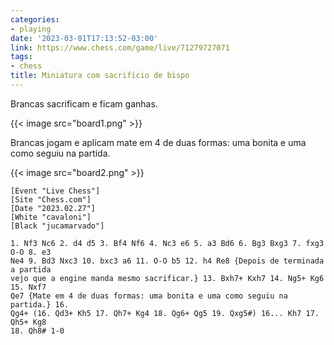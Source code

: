 ```yaml
---
categories:
- playing
date: '2023-03-01T17:13:52-03:00'
link: https://www.chess.com/game/live/71279727071
tags:
- chess
title: Miniatura com sacrifício de bispo
---
```


Brancas sacrificam e ficam ganhas.

{{< image src="board1.png" >}}

Brancas jogam e aplicam mate em 4 de duas formas: uma bonita e uma como seguiu na partida.

{{< image src="board2.png" >}}

```
[Event "Live Chess"]
[Site "Chess.com"]
[Date "2023.02.27"]
[White "cavaloni"]
[Black "jucamarvado"]

1. Nf3 Nc6 2. d4 d5 3. Bf4 Nf6 4. Nc3 e6 5. a3 Bd6 6. Bg3 Bxg3 7. fxg3 O-O 8. e3
Ne4 9. Bd3 Nxc3 10. bxc3 a6 11. O-O b5 12. h4 Re8 {Depois de terminada a partida
vejo que a engine manda mesmo sacrificar.} 13. Bxh7+ Kxh7 14. Ng5+ Kg6 15. Nxf7
Qe7 {Mate em 4 de duas formas: uma bonita e uma como seguiu na partida.} 16.
Qg4+ (16. Qd3+ Kh5 17. Qh7+ Kg4 18. Qg6+ Qg5 19. Qxg5#) 16... Kh7 17. Qh5+ Kg8
18. Qh8# 1-0
```

